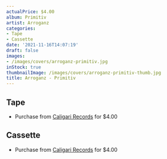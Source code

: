 ```yaml
---
actualPrice: $4.00
album: Primitiv
artist: Arroganz
categories:
- Tape
- Cassette
date: '2021-11-16T14:07:19'
draft: false
images:
- /images/covers/arroganz-primitiv.jpg
inStock: true
thumbnailImage: /images/covers/arroganz-primitiv-thumb.jpg
title: Arroganz - Primitiv
---
```


## Tape
* Purchase from [Caligari Records](https://caligarirecords.storenvy.com/products/24024951-arroganz-primitiv) for $4.00
## Cassette
* Purchase from [Caligari Records](https://caligarirecords.storenvy.com/products/24024951-arroganz-primitiv) for $4.00
